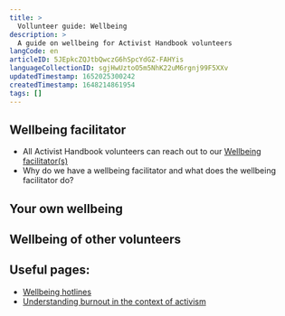 ```yaml
---
title: >
  Vollunteer guide: Wellbeing
description: >
  A guide on wellbeing for Activist Handbook volunteers
langCode: en
articleID: 5JEpkcZQJtbQwczG6hSpcYdGZ-FAHYis
languageCollectionID: sgjHwUztoO5m5NhK22uM6rgnj99F5XXv
updatedTimestamp: 1652025300242
createdTimestamp: 1648214861954
tags: []
---
```


## Wellbeing facilitator

-   All Activist Handbook volunteers can reach out to our [Wellbeing facilitator(s)](/support/wellbeing)
-   Why do we have a wellbeing facilitator and what does the wellbeing facilitator do?

## Your own wellbeing

## Wellbeing of other volunteers

## Useful pages:

-   [Wellbeing hotlines](/wellbeing/hotlines)
-   [Understanding burnout in the context of activism](/wellbeing/burnout)